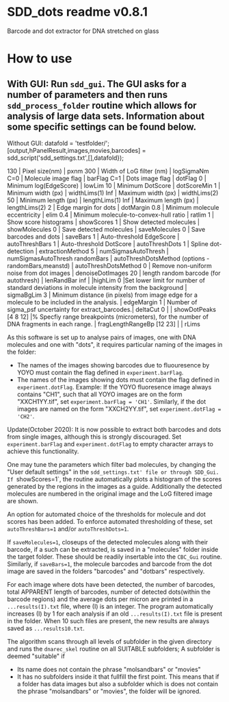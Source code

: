 # SDD_dots readme v0.8.1
Barcode and dot extractor for DNA stretched on glass

# How to use
With GUI:
Run `sdd_gui`. The GUI asks for a number of parameters and then runs `sdd_process_folder` routine which allows for analysis of large data sets.
Information about some specific settings can be found below.
--
Without GUI:
datafold = 'testfolder/';
[output,hPanelResult,images,movies,barcodes]  = sdd_script('sdd_settings.txt',[],datafold});


130     | Pixel size(nm)                        | pxnm
300     | Width of LoG filter (nm)              | logSigmaNm
C=0     | Molecule image flag                   | barFlag
C=1     | Dots image flag                       | dotFlag
0       | Minimum log(EdgeScore)                | lowLim
10      | Minimum DotScore                      | dotScoreMin
1       | Minimum width (px)                    | widthLims(1)
Inf     | Maximum width (px)                    | widthLims(2)
50      | Minimum length (px)                   | lengthLims(1)
Inf     | Maximum length (px)                   | lengthLims(2)
2       | Edge margin for dots                  | dotMargin
0.8     | Minimum molecule eccentricity         | elim
0.4     | Minimum molecule-to-convex-hull ratio | ratlim
1       | Show score histograms                 | showScores
1       | Show detected molecules               | showMolecules
0       | Save detected molecules               | saveMolecules
0       | Save barcodes and dots                | saveBars
1       | Auto-threshold EdgeScore              | autoThreshBars
1       | Auto-threshold DotScore               | autoThreshDots
1       | Spline dot-detection                  | extractionMethod
5       | numSigmasAutoThresh                   | numSigmasAutoThresh
randomBars        | autoThreshDotsMethod (options - randomBars,meanstd) | autoThreshDotsMethod
0       | Remove non-uniform noise from dot images | denoiseDotImages
20     | length random barcode (for autothresh) | lenRandBar
inf |   |highLim
0 |Set lower limit for number of standard deviations in molecule intensity from the background | sigmaBgLim
3 | Minimum distance (in pixels) from image edge for a molecule to be included in the analysis.  | edgeMargin
1 | Number of sigma_psf uncertainty for extract_barcodes.| deltaCut
0 | | showDotPeaks
[4 8 12] |% Specfiy range breakpoints (micrometers), for the number of DNA fragments in each range. | fragLengthRangeBp
[12 23] | | rLims


As this software is set up to analyse pairs of images, one with DNA molecules and one with "dots", it requires particular naming of the images in the folder:
- The names of the images showing barcodes due to fluouresence by YOYO must contain the flag defined in `experiment.barFlag`.
- The names of the images showing dots must contain the flag defined in `experiment.dotFlag`.
Example: If the YOYO fluoresence image always contains "CH1", such that all YOYO images are on the form "XXCH1YY.tif", set `experiment.barFlag = 'CH1'`.
Similarly, if the dot images are named on the form "XXCH2YY.tif", set `experiment.dotFlag = 'CH2'`.

Update(October 2020): It is now possible to extract both barcodes and dots from single images, although this is strongly discouraged.
Set `experiment.barFlag` and `experiment.dotFlag` to empty character arrays to achieve this functionality.


One may tune the parameters which filter bad molecules, by changing the "User default settings" in the `sdd_settings.txt' file or through SDD_Gui.
If `showScores=1`, the routine automatically plots a histogram of the scores generated by the regions in the images as a guide.
Additionally the detected molecules are numbered in the original image and the LoG filtered image are shown.

An option for automated choice of the thresholds for molecule and dot scores has been added.
To enforce automated thresholding of these, set `autoThreshBars=1` and/or `autoThreshDots=1`.

If `saveMolecules=1`, closeups of the detected molecules along with their barcode, if a such can be extracted, is saved in a "molecules" folder inside the target folder.
These should be readily insertable into the `CBC_Gui` routine. Similarly, if `saveBars=1`, the molecule barcodes and barcode from the dot image are saved in the folders "barcodes" and "dotbars" respectively.

For each image where dots have been detected, the number of barcodes, total APPARENT length of barcodes, number of detected dots(within the barcode regions) and the average dots per micron are printed in a `...results(I).txt` file, where (I) is an integer.
The program automatically increases (I) by 1 for each analysis if an old `...results(I).txt` file is present in the folder. When 10 such files are present, the new results are always saved as `...results10.txt`.

The algorithm scans through all levels of subfolder in the given directory and runs the `dnarec_skel` routine on all SUITABLE subfolders;
A subfolder is deemed "suitable" if
- Its name does not contain the phrase "molsandbars" or "movies"
- It has no subfolders inside it that fullfill the first point.
This means that if a folder has data images but also a subfolder which is does not contain the phrase "molsandbars" or "movies", the folder will be ignored.
